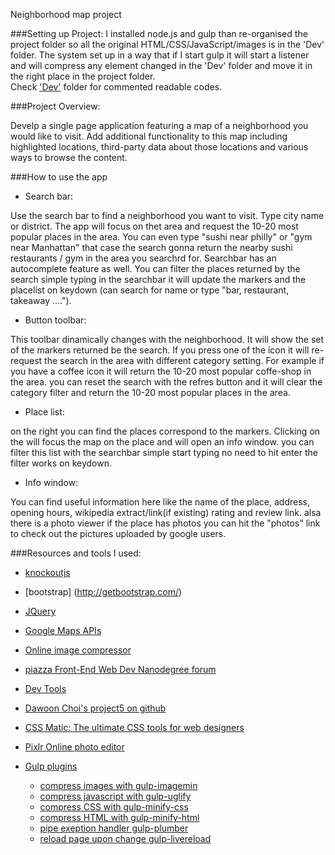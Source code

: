 Neighborhood map project

###Setting up Project:
   I installed node.js and gulp than re-organised the project folder so all the original HTML/CSS/JavaScript/images is in the 'Dev' folder. The system set up in a way that if I start gulp it will start a listener and will compress any element changed in the 'Dev' folder and move it in the right place in the project folder. <br/>Check ['Dev'](https://github.com/DevRob/Udacity-WebDev-project4/tree/master/Dev) folder for commented readable codes.

###Project Overview:

Develp a single page application featuring a map of a neighborhood you would like to visit. Add additional functionality to this map including highlighted locations, third-party data about those locations and various ways to browse the content.

###How to use the app

* Search bar:

Use the search bar to find a neighborhood you want to visit. Type city name or district. The app will focus on thet area and request the 10-20 most popular places in the area.
You can even type "sushi near philly" or "gym near Manhattan" that case the search gonna return the nearby sushi restaurants / gym in the area you searchrd for.
Searchbar has an autocomplete feature as well. You can filter the places returned by the search simple typing in the searchbar it will update the markers and the placelist on keydown (can search for name or type "bar, restaurant, takeaway ....").

* Button toolbar:

This toolbar dinamically changes with the neighborhood. It will show the set of the markers returned be the search. If you press one of the icon it will re-request the search in the area with different category setting. For example if you have a coffee icon it will return the 10-20 most popular coffe-shop in the area.
you can reset the search with the refres button and it will clear the category filter and return the 10-20 most popular places in the area.

* Place list:

on the right you can find the places correspond to the markers. Clicking on the will focus the map on the place and will open an info window. you can filter this list with the searchbar simple start typing no need to hit enter the filter works on keydown.

* Info window:

You can find useful information here like the name of the place, address, opening hours, wikipedia extract/link(if existing) rating and review link.
alsa there is a photo viewer if the place has photos you can hit the "photos" link to check out the pictures uploaded by google users.

###Resources and tools I used:

* [knockoutjs](http://knockoutjs.com/)
* [bootstrap] (http://getbootstrap.com/)
* [JQuery](https://jquery.com/)
* [Google Maps APIs](https://developers.google.com/maps/?hl=en)
* [Online image compressor](http://compresspng.com)
* [piazza Front-End Web Dev Nanodegree forum](https://piazza.com/class/i36sqlrb9xu332)
* [Dev Tools](https://developer.chrome.com/devtools/docs/rendering-settings)
* [Dawoon Choi's project5 on github](https://github.com/DawoonC/dw-neighborhood)
* [CSS Matic: The ultimate CSS tools for web designers](http://www.cssmatic.com/gradient-generator#'\-moz\-linear\-gradient\%28left\%2C\%20rgba\%2827\%2C82\%2C136\%2C1\%29\%200\%25\%2C\%20rgba\%28101\%2C138\%2C175\%2C1\%29\%2028\%25\%2C\%20rgba\%28105\%2C141\%2C177\%2C1\%29\%20100\%25\%29\%3B')
* [Pixlr Online photo editor](https://pixlr.com/editor/)

* [Gulp plugins](http://gulpjs.com/plugins/)
    * [compress images with gulp-imagemin](https://www.npmjs.com/package/gulp-imagemin)
    * [compress javascript with gulp-uglify](https://www.npmjs.com/package/gulp-uglify/)
    * [compress CSS with gulp-minify-css](https://www.npmjs.com/package/gulp-minify-css)
    * [compress HTML with gulp-minify-html](https://www.npmjs.com/package/gulp-minify-html)
    * [pipe exeption handler gulp-plumber](https://www.npmjs.com/package/gulp-plumber)
    * [reload page upon change gulp-livereload](https://www.npmjs.com/package/gulp-livereload)
